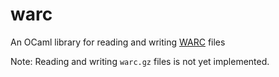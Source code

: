 # warc

An OCaml library for reading and writing [WARC](http://fileformats.archiveteam.org/wiki/WARC) files

Note: Reading and writing `warc.gz` files is not yet implemented.
